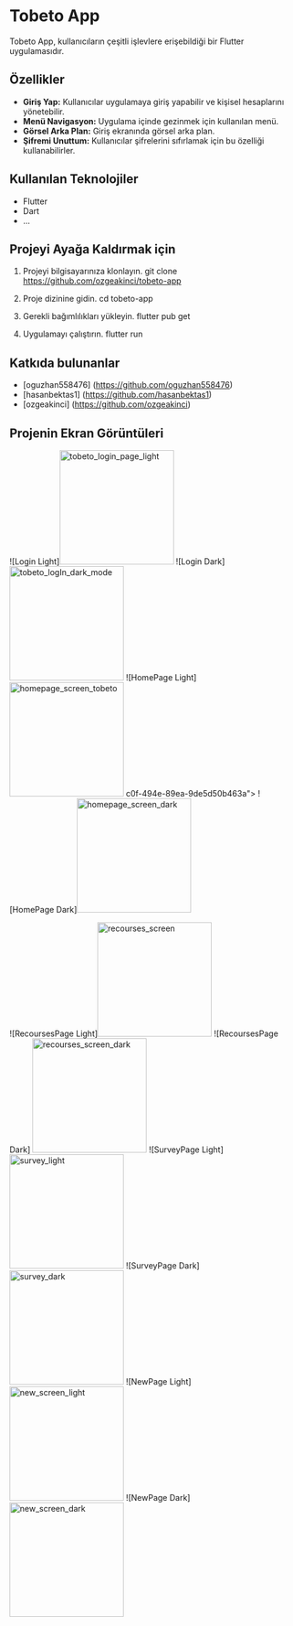 # Tobeto App

Tobeto App, kullanıcıların çeşitli işlevlere erişebildiği bir Flutter uygulamasıdır.

## Özellikler

- **Giriş Yap:** Kullanıcılar uygulamaya giriş yapabilir ve kişisel hesaplarını yönetebilir.
- **Menü Navigasyon:** Uygulama içinde gezinmek için kullanılan menü.
- **Görsel Arka Plan:** Giriş ekranında görsel arka plan.
- **Şifremi Unuttum:** Kullanıcılar şifrelerini sıfırlamak için bu özelliği kullanabilirler.

## Kullanılan Teknolojiler

- Flutter
- Dart
- ...

##  Projeyi Ayağa Kaldırmak için

1. Projeyi bilgisayarınıza klonlayın.
    git clone https://github.com/ozgeakinci/tobeto-app

2. Proje dizinine gidin. 
    cd tobeto-app

3. Gerekli bağımlılıkları yükleyin.
     flutter pub get

4. Uygulamayı çalıştırın.
    flutter run
    

## Katkıda bulunanlar

- [oguzhan558476] (https://github.com/oguzhan558476)
- [hasanbektas1] (https://github.com/hasanbektas1)
- [ozgeakinci]  (https://github.com/ozgeakinci)

## Projenin Ekran Görüntüleri


![Login Light]<img width="200" alt="tobeto_login_page_light" src="https://github.com/ozgeakinci/tobeto-app/assets/95983264/b7e633c1-4433-4b9e-86a0-e70560e9d602">
![Login Dark]<img width="200" alt="tobeto_logIn_dark_mode" src="https://github.com/ozgeakinci/tobeto-app/assets/95983264/14cded18-463d-429e-aa39-02669e32e51b">
![HomePage Light]<img width="200" alt="homepage_screen_tobeto" src="https://github.com/ozgeakinci/tobeto-app/assets/95983264/1752ccab-4e35-4b85-aea4-1e78bb1ee9ac">
c0f-494e-89ea-9de5d50b463a">
![HomePage Dark]<img width="200" alt="homepage_screen_dark" src="https://github.com/ozgeakinci/tobeto-app/assets/95983264/c36dfc7a-a8c4-41f7-8bd3-44fffb964bab">


![RecoursesPage Light]<img width="200" alt="recourses_screen" src="https://github.com/ozgeakinci/tobeto-app/assets/95983264/80ed953a-8d25-4b8f-86be-0fe0233ebb12">
![RecoursesPage Dark] <img width="200" alt="recourses_screen_dark" src="https://github.com/ozgeakinci/tobeto-app/assets/95983264/88f07c81-2f5b-49db-b786-058dfcce6eec">
![SurveyPage Light]<img width="200" alt="survey_light" src="https://github.com/ozgeakinci/tobeto-app/assets/95983264/0c3d0daa-2933-48c7-9979-bcec53f40abe">
![SurveyPage Dark]<img width="200" alt="survey_dark" src="https://github.com/ozgeakinci/tobeto-app/assets/95983264/30c06fb1-52eb-4da2-b77d-5372451eb089">
![NewPage Light]<img width="200" alt="new_screen_light" src="https://github.com/ozgeakinci/tobeto-app/assets/95983264/14800809-102d-4ce3-aab2-56e531f36f4c">
![NewPage Dark]<img width="200" alt="new_screen_dark" src="https://github.com/ozgeakinci/tobeto-app/assets/95983264/26f2845d-8e39-40a9-87eb-1400f0485db7">










